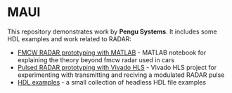 # MAUI

This repository demonstrates work by **Pengu Systems**. It includes some HDL examples and work related to RADAR:
* [FMCW RADAR prototyping with MATLAB](./examples/fmcw_radar/) - MATLAB notebook for explaining the theory beyond fmcw radar used in cars
* [Pulsed RADAR prototyping with Vivado HLS](./examples/pulsed_radar/) - Vivado HLS project for experimenting with transmitting and reciving a modulated RADAR pulse
* [HDL examples](./src/examples/) - a small collection of headless HDL file examples
